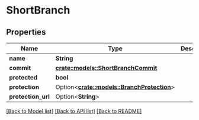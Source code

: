 # ShortBranch

## Properties

Name | Type | Description | Notes
------------ | ------------- | ------------- | -------------
**name** | **String** |  | 
**commit** | [**crate::models::ShortBranchCommit**](short_branch_commit.md) |  | 
**protected** | **bool** |  | 
**protection** | Option<[**crate::models::BranchProtection**](branch-protection.md)> |  | [optional]
**protection_url** | Option<**String**> |  | [optional]

[[Back to Model list]](../README.md#documentation-for-models) [[Back to API list]](../README.md#documentation-for-api-endpoints) [[Back to README]](../README.md)


